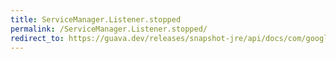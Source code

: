 ```yaml
---
title: ServiceManager.Listener.stopped
permalink: /ServiceManager.Listener.stopped/
redirect_to: https://guava.dev/releases/snapshot-jre/api/docs/com/google/common/util/concurrent/ServiceManager.Listener.html#stopped--
---
```

